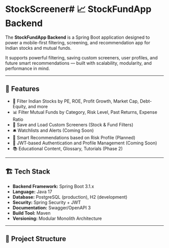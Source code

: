 # StockScreener# 📈 StockFundApp Backend

The **StockFundApp Backend** is a Spring Boot application designed to power a mobile-first filtering, screening, and recommendation app for Indian stocks and mutual funds.

It supports powerful filtering, saving custom screeners, user profiles, and future smart recommendations — built with scalability, modularity, and performance in mind.

---

## 🚀 Features

- 🔎 Filter Indian Stocks by PE, ROE, Profit Growth, Market Cap, Debt-Equity, and more
- 📊 Filter Mutual Funds by Category, Risk Level, Past Returns, Expense Ratio
- 📝 Save and Load Custom Screeners (Stock & Fund Filters)
- 🛎️ Watchlists and Alerts (Coming Soon)
- 🎯 Smart Recommendations based on Risk Profile (Planned)
- 🔐 JWT-based Authentication and Profile Management (Coming Soon)
- 📚 Educational Content, Glossary, Tutorials (Phase 2)

---

## 🏗️ Tech Stack

- **Backend Framework:** Spring Boot 3.1.x
- **Language:** Java 17
- **Database:** PostgreSQL (production), H2 (development)
- **Security:** Spring Security + JWT
- **Documentation:** Swagger/OpenAPI 3
- **Build Tool:** Maven
- **Versioning:** Modular Monolith Architecture

---

## 📂 Project Structure

